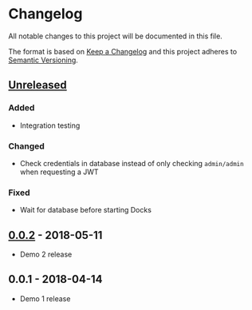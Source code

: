 # Changelog
All notable changes to this project will be documented in this file.

The format is based on [Keep a Changelog](http://keepachangelog.com/en/1.0.0/)
and this project adheres to [Semantic Versioning](http://semver.org/spec/v2.0.0.html).

## [Unreleased]
### Added
- Integration testing

### Changed
- Check credentials in database instead of only checking `admin/admin` when requesting a JWT

### Fixed
- Wait for database before starting Docks

## [0.0.2] - 2018-05-11
- Demo 2 release

## 0.0.1 - 2018-04-14
- Demo 1 release

[Unreleased]: https://github.com/TripleParity/docks-api/compare/0.0.2...HEAD
[0.0.2]: https://github.com/TripleParity/docks-api/compare/0.0.1...0.0.2